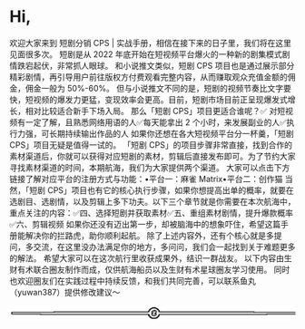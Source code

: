 # Hi,

欢迎大家来到 短剧分销 CPS | 实战手册，相信在接下来的日子里，我们将在这里见面很多次。
短剧是从 2022 年底开始在短视频平台爆火的一种新的剧集模式剧情跌宕起伏，非常抓人眼球。
和小说推文类似，短剧 CPS 项目也是通过展示部分精彩剧情，再引导用户前往版权方付费观看完整内容，从而赚取观众充值金额的佣金，佣金一般为 50%-60%。
但与小说推文不同的是，短剧的视频节奏比文字要快，短视频的爆发力更猛，变现效率会更高。目前，短剧市场目前正呈现爆发式增长，相对比较适合新手下场入局。
那么「短剧 CPS」项目更适合谁呢？✅ 对短视频有一定了解，且熟悉网络用语的人✅每天能拿出 2 个小时，来发展副业的人✅执行力强，可长期持续输出作品的人
如果你还想在各大短视频平台分一杯羹，「短剧 CPS」项目无疑是值得一试的。
「短剧 CPS」的项目步骤非常直接，找到合作的素材渠道后，你就可以获得对应短剧的素材，剪辑后直接发布即可。为了节约大家寻找素材渠道的时间，本期航海，我们为大家提供两个渠道。
大家可以点击下方链接了解对应平台的注册方式与功能：•平台一：麻雀 Matrix•平台二：创作猫
当然，「短剧 CPS」项目也有它的核心执行步骤，如果你想提高出单的概率，就要在选剧目、选剧情，以及剪辑上多下功夫。以下三个章节就是你需要在本次航海中，重点关注的内容：✅四、选择短剧并获取素材✅五、重组素材剧情，提升爆款概率✅六、剪辑视频
如果你还没有迈出第一步，却被脑海中的想象吓住，希望这篇手册能解决你的拦路虎，助你顺利起航。
除了上述内容外，还有个核心就是多提问，多交流，在这里没办法满足你的地方，多问问，我们会一起找到关于难题更多的解法。
希望大家可以在这次航行里收获成果外，结识一群战友。
以下内容由生财有术联合圈友制作而成，仅供航海船员以及生财有术星球圈友学习使用。 同时也欢迎圈友们在实践过程中持续反馈，和我们共同完善，可以联系鱼丸（yuwan387）提供修改建议～

![](img/e3f2879ffbe01683a4abd019b77011d8.png)